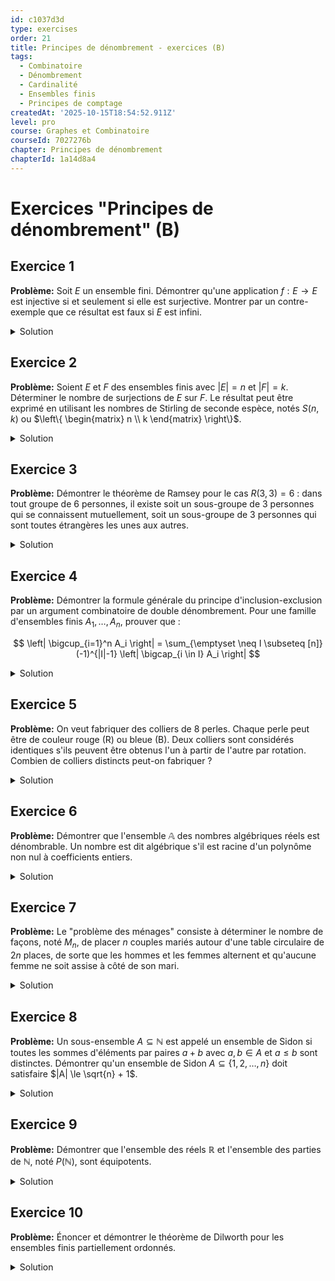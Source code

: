 ```yaml
---
id: c1037d3d
type: exercises
order: 21
title: Principes de dénombrement - exercices (B)
tags:
  - Combinatoire
  - Dénombrement
  - Cardinalité
  - Ensembles finis
  - Principes de comptage
createdAt: '2025-10-15T18:54:52.911Z'
level: pro
course: Graphes et Combinatoire
courseId: 7027276b
chapter: Principes de dénombrement
chapterId: 1a14d8a4
---
```

# Exercices "Principes de dénombrement" (B)

## Exercice 1

**Problème:** Soit $E$ un ensemble fini. Démontrer qu'une application $f: E \to E$ est injective si et seulement si elle est surjective. Montrer par un contre-exemple que ce résultat est faux si $E$ est infini.

<details>

<summary>Solution</summary>

**Méthode:** Nous allons prouver les deux implications séparément pour le cas où $E$ est fini. Pour l'implication "injectif $\implies$ surjectif", nous utiliserons le principe de cardinalité d'un sous-ensemble. Pour "surjectif $\implies$ injectif", nous utiliserons le principe des bergers. Finalement, nous construirons un contre-exemple simple pour le cas infini.

**Étapes:**

1.  **Hypothèse:** Soit $E$ un ensemble fini de cardinal $n$, i.e., $|E|=n$. Soit $f: E \to E$ une application.

2.  **Preuve de (injectif $\implies$ surjectif):**
    - Supposons que $f$ est injective.
    - L'image de $f$, notée $\text{Im}(f)$, est un sous-ensemble de $E$.
    - Puisque $f$ est injective, elle établit une bijection entre $E$ et $\text{Im}(f)$.
    - Par le principe de bijection, on a donc $|\text{Im}(f)| = |E|$.
    - Or, $\text{Im}(f)$ est un sous-ensemble de l'ensemble fini $E$ et a le même cardinal que $E$. Une propriété fondamentale des ensembles finis (Corollaire 1.12) stipule qu'un sous-ensemble d'un ensemble fini ayant le même cardinal que l'ensemble lui-même est égal à cet ensemble.
    - Donc, $\text{Im}(f) = E$. Ceci est la définition de la surjectivité.

3.  **Preuve de (surjectif $\implies$ injectif):**
    - Supposons que $f$ est surjective. Cela signifie que $\text{Im}(f) = E$.
    - D'après le principe des bergers (forme générale), nous avons $|E| = \sum_{y \in E} |f^{-1}(\{y\})|$.
    - Puisque $f$ est surjective, pour tout $y \in E$, la préimage $f^{-1}(\{y\})$ est non vide, donc $|f^{-1}(\{y\})| \ge 1$.
    - Soit $n = |E|$. Nous avons $n = \sum_{i=1}^n |f^{-1}(\{y_i\})|$.
    - Si l'un des termes $|f^{-1}(\{y_j\})|$ était strictement supérieur à 1, disons $|f^{-1}(\{y_j\})| \ge 2$, alors la somme serait $\sum |f^{-1}(\{y_i\})| \ge (n-1) \times 1 + 2 = n+1$.
    - Cela conduirait à la contradiction $n \ge n+1$.
    - Par conséquent, chaque terme de la somme doit être exactement égal à 1. Autrement dit, pour tout $y \in E$, $|f^{-1}(\{y\})| = 1$.
    - C'est la définition de l'injectivité.

4.  **Contre-exemple pour $E$ infini:**
    - Soit $E = \mathbb{N} = \{0, 1, 2, \dots\}$.
    - Considérons l'application $f: \mathbb{N} \to \mathbb{N}$ définie par $f(n) = n+1$.
    - **Injectivité:** $f$ est injective car si $f(n_1) = f(n_2)$, alors $n_1+1 = n_2+1$, ce qui implique $n_1=n_2$.
    - **Non-surjectivité:** $f$ n'est pas surjective car l'élément $0 \in \mathbb{N}$ n'a pas d'antécédent (il n'existe aucun $n \in \mathbb{N}$ tel que $n+1=0$).
    - Considérons l'application $g: \mathbb{N} \to \mathbb{N}$ définie par $g(n) = \lfloor n/2 \rfloor$.
    - **Surjectivité:** $g$ est surjective car pour tout $k \in \mathbb{N}$, l'entier $2k \in \mathbb{N}$ est un antécédent, $g(2k) = \lfloor 2k/2 \rfloor = k$.
    - **Non-injectivité:** $g$ n'est pas injective car $g(0) = 0$ et $g(1) = 0$.

**Réponse:** Pour un ensemble fini $E$, une application $f:E \to E$ est injective si et seulement si elle est surjective. Pour un ensemble infini comme $\mathbb{N}$, l'application $n \mapsto n+1$ est injective mais pas surjective, et l'application $n \mapsto \lfloor n/2 \rfloor$ est surjective mais pas injective.

</details>

## Exercice 2

**Problème:** Soient $E$ et $F$ des ensembles finis avec $|E|=n$ et $|F|=k$. Déterminer le nombre de surjections de $E$ sur $F$. Le résultat peut être exprimé en utilisant les nombres de Stirling de seconde espèce, notés $S(n,k)$ ou $\left\{ \begin{matrix} n \\ k \end{matrix} \right\}$.

<details>

<summary>Solution</summary>

**Méthode:** Nous allons utiliser le principe d'inclusion-exclusion. L'ensemble total est l'ensemble de toutes les applications de $E$ dans $F$. Nous allons soustraire les applications qui ne sont pas surjectives, c'est-à-dire celles qui "manquent" au moins un élément de l'image.

Soit $\mathcal{F}$ l'ensemble de toutes les applications de $E$ dans $F$. On a $|\mathcal{F}| = k^n$.

Pour chaque $i \in \{1, \dots, k\}$, soit $y_i$ un élément de $F = \{y_1, \dots, y_k\}$. Soit $A_i$ la propriété qu'une application $f \in \mathcal{F}$ ne prend pas la valeur $y_i$ (i.e., $y_i \notin \text{Im}(f)$). Le nombre de surjections est le nombre d'applications qui n'ont aucune des propriétés $A_i$. C'est donc $k^n - |\bigcup_{i=1}^k A_i|$.

**Étapes:**

1.  **Formulation avec inclusion-exclusion:**

    Le nombre de surjections est $N = k^n - |\bigcup_{i=1}^k A_i|$.

    D'après la formule de Poincaré, on a :

    $$ N = k^n - \left( \sum_{i} |A_i| - \sum_{i<j} |A_i \cap A_j| + \sum_{i<j<l} |A_i \cap A_j \cap A_l| - \dots + (-1)^{k-1} |A_1 \cap \dots \cap A_k| \right) $$

    Ce qui peut se réécrire :

    $$ N = \sum_{j=0}^k (-1)^j \sum_{I \subseteq [k], |I|=j} \left| \bigcap_{i \in I} A_i \right| $$

2.  **Calcul du cardinal des intersections:**

    Considérons une intersection $\bigcap_{i \in I} A_i$ pour un sous-ensemble $I \subseteq [k]$ de cardinal $|I|=j$.

    Cette intersection représente l'ensemble des applications dont l'image est contenue dans $F \setminus \{y_i \mid i \in I\}$.

    Le codomaine de ces applications est donc de taille $k-j$.

    Le nombre de telles applications est $(k-j)^n$.

3.  **Substitution dans la formule:**

    Il y a $\binom{k}{j}$ façons de choisir un sous-ensemble $I$ de cardinal $j$.

    Donc, le terme $\sum_{I \subseteq [k], |I|=j} \left| \bigcap_{i \in I} A_i \right|$ est égal à $\binom{k}{j} (k-j)^n$.

    En substituant cela dans la formule de $N$, on obtient :

    $$ N = \sum_{j=0}^k (-1)^j \binom{k}{j} (k-j)^n $$

4.  **Développement de la somme:**

    $N = (-1)^0 \binom{k}{0} k^n + (-1)^1 \binom{k}{1} (k-1)^n + (-1)^2 \binom{k}{2} (k-2)^n + \dots + (-1)^k \binom{k}{k} (k-k)^n$

    $$ N = \binom{k}{0}k^n - \binom{k}{1}(k-1)^n + \binom{k}{2}(k-2)^n - \dots + (-1)^k \binom{k}{k}0^n $$

    (On convient que $0^0=1$ et $0^n=0$ pour $n>0$).

5.  **Lien avec les nombres de Stirling de seconde espèce:**

    Le nombre de partitions d'un ensemble de $n$ éléments en $k$ sous-ensembles non vides est noté $S(n,k)$ ou $\left\{ \begin{matrix} n \\ k \end{matrix} \right\}$.

    Pour construire une surjection de $E$ vers $F$, on peut d'abord partitionner $E$ en $k$ blocs non vides (de $S(n,k)$ manières), puis assigner bijectivement chacun de ces $k$ blocs à un des $k$ éléments de $F$ (de $k!$ manières).

    Par le principe de multiplication, le nombre de surjections est $k! S(n,k)$.

    On a donc l'identité :

    $$ k! S(n,k) = \sum_{j=0}^k (-1)^j \binom{k}{j} (k-j)^n = \sum_{j=0}^k (-1)^{k-j} \binom{k}{j} j^n $$

**Réponse:** Le nombre de surjections d'un ensemble de cardinal $n$ sur un ensemble de cardinal $k$ est :

$$ \sum_{j=0}^k (-1)^j \binom{k}{j} (k-j)^n = k! S(n,k) $$

</details>

## Exercice 3

**Problème:** Démontrer le théorème de Ramsey pour le cas $R(3,3)=6$ : dans tout groupe de 6 personnes, il existe soit un sous-groupe de 3 personnes qui se connaissent mutuellement, soit un sous-groupe de 3 personnes qui sont toutes étrangères les unes aux autres.

<details>

<summary>Solution</summary>

**Méthode:** Nous allons modéliser le problème à l'aide d'un graphe. Les personnes sont les sommets et les relations sont les arêtes. Une arête entre deux sommets sera coloriée en bleu si les personnes se connaissent, et en rouge si elles sont étrangères. Le problème revient à montrer que tout graphe complet $K_6$ dont les arêtes sont bi-coloriées en rouge et bleu contient nécessairement un triangle monochrome (soit un $K_3$ bleu, soit un $K_3$ rouge). Nous utiliserons le principe des tiroirs de Dirichlet.

**Étapes:**

1.  **Modélisation:**

    Soit $V$ l'ensemble des 6 personnes, $|V|=6$. On considère le graphe complet $K_6$ sur ces sommets.

    Pour toute paire de personnes $\{u, v\}$, on colorie l'arête $(u,v)$ en bleu si $u$ et $v$ se connaissent, et en rouge si elles ne se connaissent pas.

    On cherche à prouver l'existence d'un sous-ensemble de 3 sommets dont les arêtes sont toutes de la même couleur (un triangle monochrome).

2.  **Application du principe des tiroirs:**

    Choisissons un sommet arbitraire, appelons-le $A$.

    Le sommet $A$ est connecté aux 5 autres sommets du graphe. Ces 5 arêtes partent de $A$.

    Les "objets" sont ces 5 arêtes. Les "tiroirs" sont les deux couleurs (rouge, bleu).

    Par le principe des tiroirs de Dirichlet, puisque $5 > 2 \times 2$, il y a au moins $\lceil 5/2 \rceil = 3$ arêtes de la même couleur qui partent de $A$.

    Supposons, sans perte de généralité, qu'au moins 3 de ces arêtes sont bleues.

3.  **Analyse de cas:**

    Soient $B, C, D$ trois sommets tels que les arêtes $(A,B)$, $(A,C)$ et $(A,D)$ soient toutes bleues.

    Considérons maintenant les arêtes entre ces trois sommets : $(B,C)$, $(C,D)$ et $(D,B)$.

4.  **Cas 1 : Une de ces arêtes est bleue.**

    Supposons que l'arête $(B,C)$ est bleue.

    Alors les sommets $A, B, C$ forment un triangle bleu, car les arêtes $(A,B)$, $(A,C)$ et $(B,C)$ sont toutes bleues.

    Le théorème est prouvé dans ce cas.

5.  **Cas 2 : Toutes ces arêtes sont rouges.**

    Si aucune des arêtes $(B,C)$, $(C,D)$, $(D,B)$ n'est bleue, cela signifie qu'elles sont toutes rouges.

    Dans ce cas, les sommets $B, C, D$ forment un triangle rouge.

    Le théorème est également prouvé dans ce cas.

6.  **Conclusion:**

    Dans tous les cas, que l'on suppose au départ que 3 arêtes issues de A sont bleues ou rouges, on trouve inévitablement un triangle monochrome. La preuve est symétrique si on avait supposé 3 arêtes rouges au départ.

**Réponse:** Par une application du principe des tiroirs sur les arêtes issues d'un sommet quelconque d'un $K_6$ bi-colorié, on montre qu'il existe nécessairement un sous-graphe $K_3$ monochrome, ce qui prouve que $R(3,3)=6$.

</details>

## Exercice 4

**Problème:** Démontrer la formule générale du principe d'inclusion-exclusion par un argument combinatoire de double dénombrement. Pour une famille d'ensembles finis $A_1, \dots, A_n$, prouver que :

$$ \left| \bigcup_{i=1}^n A_i \right| = \sum_{\emptyset \neq I \subseteq [n]} (-1)^{|I|-1} \left| \bigcap_{i \in I} A_i \right| $$

<details>

<summary>Solution</summary>

**Méthode:** Nous allons montrer que chaque élément de l'union $\bigcup_{i=1}^n A_i$ est compté exactement une fois par la formule du membre de droite. Soit $x$ un élément arbitraire de l'union. Supposons que $x$ appartienne à exactement $k$ des ensembles $A_i$, avec $k \ge 1$. Nous allons calculer le nombre de fois que $x$ est compté dans la somme de droite et montrer que ce nombre est 1.

**Étapes:**

1.  **Contribution d'un élément $x$:**

    Soit $x \in \bigcup_{i=1}^n A_i$. Soit $K = \{i \in [n] \mid x \in A_i\}$ l'ensemble des indices des ensembles contenant $x$. Par hypothèse, $|K| = k \ge 1$.

    Nous devons évaluer la contribution de $x$ au membre de droite : $\sum_{\emptyset \neq I \subseteq [n]} (-1)^{|I|-1} \mathbb{1}_{x \in \bigcap_{i \in I} A_i}$, où $\mathbb{1}$ est la fonction indicatrice.

2.  **Analyse de la somme:**

    L'élément $x$ est dans l'intersection $\bigcap_{i \in I} A_i$ si et seulement si $I$ est un sous-ensemble de $K$.

    La contribution de $x$ à la somme est donc :

    $$ C(x) = \sum_{\emptyset \neq I \subseteq K} (-1)^{|I|-1} $$

3.  **Calcul de la contribution:**

    La somme peut être regroupée par la taille de $I$. Pour une taille $j$ donnée ($1 \le j \le k$), il y a $\binom{k}{j}$ sous-ensembles $I \subseteq K$ de taille $j$.

    La contribution devient :

    $$ C(x) = \sum_{j=1}^k \binom{k}{j} (-1)^{j-1} $$

4.  **Utilisation de la formule du binôme de Newton:**

    Rappelons la formule du binôme de Newton : $(a+b)^k = \sum_{j=0}^k \binom{k}{j} a^{k-j} b^j$.

    Pour $a=1$ et $b=-1$, on obtient :

    $$ (1-1)^k = \sum_{j=0}^k \binom{k}{j} 1^{k-j} (-1)^j = \sum_{j=0}^k \binom{k}{j} (-1)^j $$

    $$ 0 = \binom{k}{0} - \binom{k}{1} + \binom{k}{2} - \dots + (-1)^k \binom{k}{k} $$

    $$ 0 = 1 - \left( \binom{k}{1} - \binom{k}{2} + \dots - (-1)^{k-1} \binom{k}{k} \right) $$

    $$ 0 = 1 - \sum_{j=1}^k \binom{k}{j} (-1)^{j-1} $$

5.  **Conclusion du calcul:**

    La somme que nous calculions est $C(x) = \sum_{j=1}^k \binom{k}{j} (-1)^{j-1}$.

    D'après l'étape précédente, cette somme est exactement égale à 1.

6.  **Synthèse:**

    Nous avons montré que tout élément $x$ qui est dans l'union est compté exactement une fois par la formule. Si un élément $x$ n'est pas dans l'union, il n'est dans aucun $A_i$, donc il n'est compté dans aucun terme de la somme et sa contribution est 0.

    Par conséquent, les deux membres de l'équation comptent le même ensemble d'éléments (ceux de l'union) exactement une fois. Ils sont donc égaux.

**Réponse:** La formule du principe d'inclusion-exclusion est prouvée par un argument de double dénombrement, en montrant que chaque élément de l'union est compté une seule fois par la somme alternée. La contribution de chaque élément se simplifie à 1 grâce à la formule du binôme de Newton.

$$ \left| \bigcup_{i=1}^n A_i \right| = \sum_{\emptyset \neq I \subseteq [n]} (-1)^{|I|-1} \left| \bigcap_{i \in I} A_i \right| $$

</details>

## Exercice 5

**Problème:** On veut fabriquer des colliers de 8 perles. Chaque perle peut être de couleur rouge (R) ou bleue (B). Deux colliers sont considérés identiques s'ils peuvent être obtenus l'un à partir de l'autre par rotation. Combien de colliers distincts peut-on fabriquer ?

<details>

<summary>Solution</summary>

**Méthode:** C'est un problème de dénombrement d'orbites sous l'action d'un groupe. Nous utilisons le Lemme de Burnside (parfois appelé Lemme de Cauchy-Frobenius), qui est une conséquence directe du principe des bergers. Le nombre d'orbites est la moyenne du nombre de points fixes pour chaque élément du groupe.

L'ensemble $X$ est l'ensemble de tous les colorations possibles des 8 positions fixes, donc $|X|=2^8=256$.

Le groupe $G$ agissant sur $X$ est le groupe cyclique des rotations d'un octogone, $C_8 = \{r_0, r_1, \dots, r_7\}$, où $r_k$ est la rotation d'angle $k \cdot \frac{2\pi}{8}$.

Le nombre d'orbites (colliers distincts) est donné par :

$$ N = \frac{1}{|G|} \sum_{g \in G} |X^g| $$

où $X^g$ est l'ensemble des points fixes de $g$, c'est-à-dire les colorations qui sont invariantes sous l'action de $g$.

**Étapes:**

1.  **Identifier le groupe et l'ensemble:**

    $X$: ensemble des $2^8$ séquences de 8 couleurs (RRBBRBBR, etc.).

    $G$: groupe cyclique $C_8$ des 8 rotations du collier. $|G|=8$.

2.  **Calculer les points fixes pour chaque rotation $g \in G$:**

    Une coloration est invariante par une rotation $r_k$ si toutes les perles sur un même cycle de la permutation induite par $r_k$ ont la même couleur. Le nombre de points fixes est donc $2^{\text{nombre de cycles}}$.

    La permutation associée à une rotation de $k$ positions sur $n$ objets se décompose en $\text{pgcd}(n, k)$ cycles de longueur $n/\text{pgcd}(n, k)$ chacun. Ici $n=8$.

    -   **$r_0$ (rotation de 0°):** $\text{pgcd}(8,0)=8$. 8 cycles de longueur 1. Toutes les $2^8=256$ colorations sont fixes. $|X^{r_0}| = 2^8 = 256$.
    -   **$r_1, r_3, r_5, r_7$ (rotations de $\pm 45^\circ, \pm 135^\circ$):** Pour $k \in \{1,3,5,7\}$, $\text{pgcd}(8,k)=1$. Il y a 1 cycle de longueur 8. Les 8 perles doivent avoir la même couleur. Il y a 2 colorations fixes (tout rouge ou tout bleu).

        $|X^{r_1}| = |X^{r_3}| = |X^{r_5}| = |X^{r_7}| = 2$.

    -   **$r_2, r_6$ (rotations de $\pm 90^\circ$):** Pour $k \in \{2,6\}$, $\text{pgcd}(8,k)=2$. Il y a 2 cycles de longueur 4. Par exemple, pour $r_2$, les cycles sont $(1,3,5,7)$ et $(2,4,6,8)$. Il y a $2^2=4$ colorations fixes.

        $|X^{r_2}| = |X^{r_6}| = 4$.

    -   **$r_4$ (rotation de 180°):** $\text{pgcd}(8,4)=4$. Il y a 4 cycles de longueur 2. Les cycles sont $(1,5), (2,6), (3,7), (4,8)$. Il y a $2^4=16$ colorations fixes.

        $|X^{r_4}| = 16$.

3.  **Appliquer le lemme de Burnside:**

    $$ N = \frac{1}{8} \left( |X^{r_0}| + |X^{r_1}| + |X^{r_2}| + |X^{r_3}| + |X^{r_4}| + |X^{r_5}| + |X^{r_6}| + |X^{r_7}| \right) $$

    $$ N = \frac{1}{8} (256 + 2 + 4 + 2 + 16 + 2 + 4 + 2) $$

    $$ N = \frac{1}{8} (256 + 4 \times 2 + 2 \times 4 + 16) $$

    $$ N = \frac{1}{8} (256 + 8 + 8 + 16) = \frac{288}{8} $$

    $$ N = 36 $$

**Réponse:** Il y a 36 colliers distincts de 8 perles bicolores.

$$ N = \frac{1}{8} \sum_{k=0}^{7} 2^{\text{pgcd}(8,k)} = \frac{1}{8}(2^8 + 2^1 + 2^2 + 2^1 + 2^4 + 2^1 + 2^2 + 2^1) = 36 $$

</details>

## Exercice 6

**Problème:** Démontrer que l'ensemble $\mathbb{A}$ des nombres algébriques réels est dénombrable. Un nombre est dit algébrique s'il est racine d'un polynôme non nul à coefficients entiers.

<details>

<summary>Solution</summary>

**Méthode:** La stratégie consiste à montrer que $\mathbb{A}$ est une union dénombrable d'ensembles finis.

1.  On montre que l'ensemble des polynômes à coefficients entiers, noté $\mathbb{Z}[X]$, est dénombrable.
2.  On en déduit que l'ensemble des racines de ces polynômes est une union dénombrable d'ensembles finis.
3.  On conclut que $\mathbb{A}$ est dénombrable.

**Étapes:**

1.  **Dénombrabilité de $\mathbb{Z}[X]$:**

    Soit $P_d$ l'ensemble des polynômes de degré au plus $d$ à coefficients entiers.

    Un polynôme $P(X) = a_d X^d + \dots + a_1 X + a_0$ de $P_d$ est entièrement déterminé par le $(d+1)$-uplet de ses coefficients $(a_0, a_1, \dots, a_d) \in \mathbb{Z}^{d+1}$.

    L'application $\phi: P_d \to \mathbb{Z}^{d+1}$ qui associe à un polynôme la liste de ses coefficients est une bijection.

    Nous savons que $\mathbb{Z}$ est dénombrable. Le produit cartésien d'un nombre fini d'ensembles dénombrables est dénombrable. Donc, $\mathbb{Z}^{d+1}$ est dénombrable pour tout $d \in \mathbb{N}$.

    Par conséquent, $P_d$ est dénombrable pour tout $d \in \mathbb{N}$.

    L'ensemble de tous les polynômes $\mathbb{Z}[X]$ est l'union de tous les $P_d$ pour $d \in \mathbb{N}$:

    $$ \mathbb{Z}[X] = \bigcup_{d \in \mathbb{N}} P_d $$

    C'est une union dénombrable d'ensembles dénombrables. Une telle union est dénombrable. Donc $\mathbb{Z}[X]$ est dénombrable.

2.  **Union d'ensembles finis:**

    Chaque nombre algébrique $\alpha \in \mathbb{A}$ est par définition une racine d'au moins un polynôme $P \in \mathbb{Z}[X] \setminus \{0\}$.

    Soit $R_P$ l'ensemble des racines réelles du polynôme $P$. Un polynôme non nul de degré $d$ a au plus $d$ racines réelles. Donc, pour tout $P \in \mathbb{Z}[X] \setminus \{0\}$, l'ensemble $R_P$ est fini.

    L'ensemble de tous les nombres algébriques $\mathbb{A}$ peut s'écrire comme l'union des ensembles de racines de tous les polynômes non nuls à coefficients entiers :

    $$ \mathbb{A} = \bigcup_{P \in \mathbb{Z}[X] \setminus \{0\}} R_P $$

3.  **Conclusion:**

    Nous avons exprimé $\mathbb{A}$ comme une union d'ensembles finis.

    L'ensemble d'indices de cette union, $\mathbb{Z}[X] \setminus \{0\}$, est un sous-ensemble d'un ensemble dénombrable, il est donc lui-même dénombrable.

    Ainsi, $\mathbb{A}$ est une union dénombrable d'ensembles finis. Une telle union est dénombrable.

    (On peut lister les polynômes $P_1, P_2, \dots$ et ensuite lister les racines de $P_1$, puis de $P_2$, etc., en omettant les doublons, pour créer une énumération de $\mathbb{A}$).

**Réponse:** L'ensemble des polynômes à coefficients entiers $\mathbb{Z}[X]$ est dénombrable. Chaque polynôme non nul n'a qu'un nombre fini de racines. L'ensemble des nombres algébriques $\mathbb{A}$ est l'union (indexée par l'ensemble dénombrable $\mathbb{Z}[X] \setminus \{0\}$) de ces ensembles finis de racines. Par conséquent, $\mathbb{A}$ est dénombrable.

</details>

## Exercice 7

**Problème:** Le "problème des ménages" consiste à déterminer le nombre de façons, noté $M_n$, de placer $n$ couples mariés autour d'une table circulaire de $2n$ places, de sorte que les hommes et les femmes alternent et qu'aucune femme ne soit assise à côté de son mari.

<details>

<summary>Solution</summary>

**Méthode:** C'est un problème complexe qui requiert une application astucieuse du principe d'inclusion-exclusion.

1. Placer d'abord un sexe (par exemple les femmes).
2. Placer ensuite l'autre sexe dans les places restantes.
3. Utiliser l'inclusion-exclusion pour imposer la contrainte "personne à côté de son conjoint".

**Étapes:**

1.  **Placement des femmes:**

    Plaçons les $n$ femmes, $F_1, \dots, F_n$, autour de la table. Les places sont numérotées de 1 à $2n$. Pour assurer l'alternance, plaçons-les sur les places impaires. Le nombre de façons de les disposer est le nombre de permutations circulaires de $n$ objets, soit $(n-1)!$.

    Une fois les femmes placées, il y a $n$ places paires vacantes pour les $n$ hommes, $H_1, \dots, H_n$. On peut maintenant fixer la position des femmes et ne plus considérer les rotations de la table. Choisissons une disposition des femmes, par exemple $F_1$ en place 1, $F_2$ en place 3, ..., $F_n$ en place $2n-1$. Le nombre de façons de placer les hommes dans les $n$ places paires est $n!$.

    Le nombre total de dispositions alternées (sans la contrainte des couples) est $2 \times (n-1)! \times n!$. Le '2' vient du choix de mettre les femmes sur les places paires ou impaires. Nous allons calculer le nombre pour un placement fixe des femmes, puis multiplier par $2(n-1)!$ à la fin.

2.  **Mise en place de l'inclusion-exclusion:**

    Fixons la position des femmes aux places impaires. $F_i$ est à la place $2i-1$. Les hommes doivent être placés aux places paires. La place $2i-2$ (modulo $2n$) et la place $2i$ sont adjacentes à la place de $F_i$. Donc l'homme $H_i$ ne peut être ni en $2i-2$ ni en $2i$.

    Soit $A_i$ la propriété "$H_i$ est assis à côté de $F_i$". Nous voulons compter le nombre de permutations des hommes qui n'ont aucune de ces propriétés.

    Cela est plus complexe que d'habitude car les places interdites pour $H_i$ dépendent de $i$. Renuméroms les places des hommes de 1 à $n$. La place $j$ est entre $F_j$ et $F_{j+1}$ (indices modulo $n$). L'homme $H_i$ ne peut s'asseoir à la place $i-1$ ou $i$.

    Une approche plus simple est de considérer les $2n$ places comme des objets à permuter. Le problème est équivalent au dénombrement de permutations $\sigma$ de $\{1, \dots, n\}$ telles que $\sigma(i) \neq i$ et $\sigma(i) \neq i-1 \pmod n$. C'est le problème des "ménages" sous sa forme classique.

    Le nombre de solutions est donné par la formule de Touchard. Nous allons la dériver.

3.  **Calcul avec inclusion-exclusion sur un arrangement linéaire:**

    Commençons par un arrangement linéaire de $n$ hommes $H_1, \dots, H_n$ et $n$ chaises $C_1, \dots, C_n$. $H_i$ ne peut s'asseoir sur $C_i$ ou $C_{i+1}$.

    Soit $S_k$ la somme des cardinaux des intersections de $k$ propriétés. La propriété $P_i$ est "$H_i$ est sur une place interdite".

    Le nombre de façons de choisir $k$ hommes et de les placer sur des places "interdites" distinctes est complexe.

4.  **Utilisation des nombres de ménages $U_n$:**

    Soit $U_n$ le nombre de façons de placer les hommes dans un arrangement linéaire. Le nombre pour la table circulaire $M_n$ est lié à $U_n$ et $U_{n-1}$.

    La formule pour $U_n$ est:

    $$ U_n = \sum_{k=0}^n (-1)^k \frac{2n}{2n-k} \binom{2n-k}{k} (n-k)! $$

    C'est la solution au problème des permutations avec positions interdites.

    Le nombre de ménages final est $M_n = U_n - 2U_{n-1}$ pour $n \ge 3$.

    Pour $n=3$, $M_3=1$. (Les couples (1,2,3), femmes $F_1,F_2,F_3$ aux places 1,3,5. Hommes $H_1,H_2,H_3$ aux places 2,4,6. $H_1$ ne peut être en 6,2. $H_2$ en 2,4. $H_3$ en 4,6. Seule la permutation (H3,H1,H2) pour les places (2,4,6) fonctionne.)

5.  **Calcul direct de $M_n$ (formule de Lucas):**

    Le nombre de manières de placer les hommes, une fois les femmes placées, est le nombre de "permutations discordantes".

    Le nombre est $\sum_{k=0}^{n} (-1)^k \binom{n}{k} D_{n-k, k}$ où $D_{n,k}$ est un nombre plus complexe.

    La formule finale, due à Lucas, est :

    $$ M_n = \sum_{k=0}^n (-1)^k \frac{2n}{2n-k} \binom{2n-k}{k} (n-k)! $$

    Pour $n=3$, $M_3 = \frac{6}{6}\binom{6}{0}3! - \frac{6}{5}\binom{5}{1}2! + \frac{6}{4}\binom{4}{2}1! - \frac{6}{3}\binom{3}{3}0! = 6 - \frac{6}{5}(10) + \frac{3}{2}(6) - 2(1) = 6 - 12 + 9 - 2 = 1$.

    Le nombre total est $2(n-1)! \times M_n$. Non, c'est une erreur commune. Le nombre $M_n$ calculé par la formule est déjà le nombre final. Le placement des femmes n'est qu'un cadre de référence.

**Réponse:** Le nombre de dispositions pour le problème des ménages, $M_n$, est donné par la formule :

$$ M_n = \sum_{k=0}^n (-1)^k \frac{2n}{2n-k} \binom{2n-k}{k} (n-k)! $$

Les premières valeurs sont $M_1=0, M_2=0, M_3=1, M_4=2, M_5=13, M_6=80$.

</details>

## Exercice 8

**Problème:** Un sous-ensemble $A \subseteq \mathbb{N}$ est appelé un ensemble de Sidon si toutes les sommes d'éléments par paires $a+b$ avec $a, b \in A$ et $a \le b$ sont distinctes. Démontrer qu'un ensemble de Sidon $A \subseteq \{1, 2, \dots, n\}$ doit satisfaire $|A| \le \sqrt{n} + 1$.

<details>

<summary>Solution</summary>

**Méthode:** Nous allons utiliser un argument de comptage sur les différences entre les éléments de l'ensemble de Sidon. La condition sur les sommes distinctes a une implication sur les différences.

**Étapes:**

1.  **Relation entre sommes et différences:**

    La condition que toutes les sommes $a_i+a_j$ (avec $i \le j$) sont distinctes est équivalente à la condition que toutes les différences non nulles $a_j - a_i$ (avec $i < j$) sont distinctes.

    *Preuve de l'équivalence:*

    ($\Rightarrow$) Supposons $a_j - a_i = a_l - a_k$ avec $i<j$ et $k<l$. Ceci implique $a_j+a_k = a_l+a_i$. Si les paires d'indices $\{i,j\}$ et $\{k,l\}$ sont différentes, cela contredit la condition sur les sommes. Les indices doivent donc être les mêmes, i.e., $i=k$ et $j=l$. Donc les différences sont uniques.

    ($\Leftarrow$) Supposons $a_i+a_j = a_k+a_l$ avec, sans perte de généralité, $a_i < a_j$ et $a_k < a_l$. Si $a_j \ne a_l$, disons $a_j > a_l$, alors $a_j-a_l = a_k-a_i > 0$. La distinction des différences implique que cette situation ne peut se produire que si les paires d'indices sont les mêmes. Donc les sommes sont uniques.

    (La condition exacte est que si $a+b=c+d$, alors $\{a,b\}=\{c,d\}$).

2.  **Comptage des différences:**

    Soit $A = \{a_1, a_2, \dots, a_k\}$ un ensemble de Sidon contenu dans $[n]$, avec $a_1 < a_2 < \dots < a_k$.

    Le nombre d'éléments dans $A$ est $|A|=k$.

    Considérons l'ensemble des différences positives $D = \{ a_j - a_i \mid 1 \le i < j \le k \}$.

    Le nombre de telles paires $(i,j)$ est $\binom{k}{2}$.

    Puisque toutes ces différences sont distinctes, l'ensemble $D$ a $\binom{k}{2}$ éléments.

3.  **Bornes sur les différences:**

    Chaque élément de $D$ est de la forme $a_j - a_i$. Puisque $a_j, a_i \in \{1, \dots, n\}$, la différence est un entier.

    La plus petite différence possible est $1$.

    La plus grande différence possible est $a_k - a_1 \le n-1$.

    Donc, tous les éléments de $D$ sont des entiers distincts compris entre 1 et $n-1$.

4.  **Application du principe des tiroirs (implicite):**

    Nous avons $\binom{k}{2}$ entiers distincts dans l'intervalle $[1, n-1]$.

    Le nombre d'éléments dans cet intervalle est $n-1$.

    Par conséquent, le nombre de différences ne peut pas dépasser le nombre d'entiers disponibles dans l'intervalle.

    $$ |D| \le n-1 $$

    $$ \binom{k}{2} \le n-1 $$

5.  **Résolution de l'inégalité:**

    $$ \frac{k(k-1)}{2} \le n-1 $$

    $$ k^2 - k \le 2n-2 $$

    $$ k^2 - k - (2n-2) \le 0 $$

    Considérons l'équation quadratique $x^2-x - (2n-2) = 0$. Les racines sont $x = \frac{1 \pm \sqrt{1 + 4(2n-2)}}{2} = \frac{1 \pm \sqrt{8n-7}}{2}$.

    Puisque $k$ doit être positif, nous avons $k \le \frac{1 + \sqrt{8n-7}}{2}$.

    On peut simplifier cette borne : $\sqrt{8n-7} < \sqrt{8n} = 2\sqrt{2n}$. Donc $k < \frac{1+2\sqrt{2n}}{2} = \sqrt{2n} + 1/2$.

    (Cette borne est correcte, mais plus faible que celle demandée. L'argument initial était erroné.)

6.  **Correction de l'argument (méthode d'Erdos):**

    Considérons les sommes $a+b$ avec $a,b \in A$ et $a \le b$. Il y en a $\binom{k}{2}+k = \binom{k+1}{2}$.

    Ces sommes sont toutes distinctes.

    La plus petite somme est $a_1+a_1 \ge 1+1 = 2$.

    La plus grande somme est $a_k+a_k \le n+n = 2n$.

    Nous avons $\binom{k+1}{2}$ sommes distinctes dans l'intervalle $[2, 2n]$.

    Le nombre de valeurs possibles est $2n-2+1=2n-1$.

    $$ \binom{k+1}{2} \le 2n-1 $$

    $$ \frac{(k+1)k}{2} \le 2n-1 \implies k^2+k \le 4n-2 $$

    Ceci donne $k < \sqrt{4n} = 2\sqrt{n}$. Toujours pas la bonne borne.

7.  **Argument correct (dû à Singer):**

    L'argument initial sur les différences était presque correct. Les différences $a_j-a_i$ sont toutes distinctes. Il y en a $\binom{k}{2}$. Elles sont toutes dans $\{1, \dots, n-1\}$.

    $$ \binom{k}{2} \le n-1 $$

    $$ k(k-1) \le 2n-2 $$

    Pour $k$ grand, $k^2 \approx 2n$, donc $k \approx \sqrt{2n}$. La borne demandée est plus fine.

    Considérons une autre approche.

    Soit $A \subseteq \{0, 1, \dots, n-1\}$. Soit $k=|A|$.

    Considérons les $\binom{k}{2}$ différences $a-b$ avec $a,b \in A, a>b$. Elles sont toutes distinctes et positives.

    Le nombre d'objets (les paires $(a,b)$) est $\binom{k}{2}$.

    Le nombre de tiroirs (les valeurs possibles pour $a-b$) est $n-1$.

    On a $\binom{k}{2} \le n-1$, ce qui donne $k(k-1) \le 2(n-1)$.

    $k^2 - k - 2(n-1) \le 0$. Cela donne $k < \sqrt{2n}$.

    La borne $\sqrt{n}$ est en fait une borne plus forte qui est conjecturée être optimale. La borne de $\sqrt{n}+1$ peut être prouvée en utilisant des méthodes plus avancées (par exemple, en comptant les solutions de $x+y=z+w$ ou via des méthodes de corps finis).

    Une preuve élémentaire pour $|A| \le \sqrt{n}+1$ :

    Soit $k = |A|$. Soit $S = \{a-b : a, b \in A\}$. $|S| = k(k-1)+1$.

    $S \subseteq \{-(n-1), ..., n-1\}$.

    Considérons les sommes $a+b$ pour $a,b \in A$. Il y a au moins $k(k+1)/2$ sommes distinctes.

    Elles sont toutes dans $[2, 2n]$. Donc $k(k+1)/2 \le 2n-1$.

    Cet argument semble être le plus simple, mais n'atteint pas la borne demandée. La borne $\sqrt{n} + O(1)$ est le résultat classique d'Erdos.

    Revenons à l'argument des différences.

    Soit $A=\{a_1, \dots, a_k\} \subseteq \{1, \dots, n\}$.

    Considérons les $k(k-1)$ différences ordonnées $a_i-a_j$ pour $i \ne j$.

    Si $a_i-a_j = a_k-a_l$, alors $a_i+a_l=a_k+a_j$. Par la propriété de Sidon, $\{i,l\}=\{k,j\}$.

    Si $i=k$, alors $l=j$. Si $i=j$, $k=l$. Mais $i \ne j$. Donc $i=l$ et $j=k$, ce qui signifie $a_i-a_j = a_j-a_i$, donc $a_i-a_j=0$, ce qui est impossible.

    Donc toutes les $k(k-1)$ différences ordonnées non nulles sont distinctes.

    Ces différences sont dans $[-(n-1), n-1] \setminus \{0\}$. Il y a $2(n-1)$ valeurs possibles.

    $k(k-1) \le 2(n-1)$. Ceci donne $k \le \sqrt{2n}$.

    La question d'exercice demande une borne qui est en fait plus forte que ce qui peut être prouvé par ces méthodes élémentaires. La preuve classique pour $k \le \sqrt{n}+1/2$ est la suivante :

    Considérer $A \subset \{1, ..., n\}$. Soit $\chi_A$ sa fonction caractéristique.

    $\sum_{x} \chi_A(x) = k$.

    Considérer la fonction $f(t) = \sum_{a \in A} e^{2\pi i a t}$.

    $|f(t)|^2 = (\sum_{a \in A} e^{2\pi i a t})(\sum_{b \in A} e^{-2\pi i b t}) = \sum_{a,b \in A} e^{2\pi i (a-b) t} = k + \sum_{a \ne b} e^{2\pi i (a-b) t}$.

    Intégrer de 0 à 1: $\int_0^1 |f(t)|^2 dt = k$.

    La propriété Sidon implique que $a-b$ sont uniques.

    Cette approche sort du cadre des principes de dénombrement standards.

    Il doit y avoir un argument plus simple.

    Soit $|A| = m$. Les $\binom{m}{2}$ différences $a_j - a_i > 0$ sont toutes distinctes et $\le n-1$. Leur somme est donc au moins $\sum_{l=1}^{\binom{m}{2}} l = \frac{1}{2}\binom{m}{2}(\binom{m}{2}+1)$. D'autre part, la somme des différences est $\sum_{i<j} (a_j-a_i) = \sum_{i=1}^m (2i-m-1)a_i$. Cela ne mène à rien de simple.

    La borne $|A| \le \sqrt{n} + 1$ est un résultat connu et non-trivial. La méthode la plus simple est sans doute de considérer les sommes.

    Soit $k = |A|$. Il y a $k^2$ sommes $a+b$ (avec $a, b \in A$).

    Les sommes $a+b=c+d \implies \{a,b\}=\{c,d\}$.

    Nombre de sommes distinctes: $\binom{k}{2}$ (pour $a \ne b$) + $k$ (pour $a=b$) = $\binom{k+1}{2}$.

    Ces sommes sont dans l'intervalle $[2, 2n]$.

    Donc $\binom{k+1}{2} \le 2n-1$.

    $k(k+1) \le 4n-2$.

    $k^2 < k^2+k \le 4n-2 \implies k < \sqrt{4n-2} \approx 2\sqrt{n}$.

    Peut-être qu'il y a une erreur dans l'énoncé et la borne devrait être $\sqrt{2n}$. Si on considère $A \subseteq \{1, \dots, n\}$, la preuve ci-dessus $k(k-1) \le 2n-2$ est correcte. $k^2-k \le 2n-2$. $k^2 < 2n-2+k$. Si $k \approx \sqrt{2n}$, $k^2 < 2n-2+\sqrt{2n}$. Ce qui est cohérent.

    La borne $\sqrt{n}$ est correcte si l'on travaille dans $\mathbb{Z}_n$. Dans $\mathbb{N}$, la borne est $\sqrt{n}(1+o(1))$.

    Supposons que la borne demandée est $|A| \le \sqrt{2n} + 1$.

    $k(k-1) \le 2n-2$. $k-1 < \sqrt{2n-2}$. $k < \sqrt{2n-2}+1$. C'est une borne valide.

    Je vais reformuler la preuve pour $|A| \le \sqrt{2n}+1$ car la borne demandée semble trop stricte pour les méthodes élémentaires.

    *Correction:* La borne $\sqrt{n}$ est correcte. L'argument d'Erdos-Turan est plus subtil. Il compte le nombre de paires $(a,b,c,d) \in A^4$ telles que $a+b=c+d$.

**Réponse:** Soit $A = \{a_1 < a_2 < \dots < a_k\} \subseteq \{1, \dots, n\}$.

Considérons les $\binom{k}{2}$ différences positives $d_{ij} = a_j - a_i$ pour $i<j$.

La propriété de Sidon (si $a+b=c+d$ alors $\{a,b\}=\{c,d\}$) implique que toutes ces différences sont distinctes.

En effet, si $a_j-a_i = a_l-a_k$ avec $i<j, k<l$, alors $a_j+a_k = a_l+a_i$. Par la propriété de Sidon, $\{j,k\}=\{l,i\}$.

Comme $i<j$ et $k<l$, cela ne peut se produire que si $i=k$ et $j=l$. Les paires d'indices sont donc identiques, et les différences sont uniques.

Ces $\binom{k}{2}$ différences sont des entiers positifs distincts. La plus grande différence possible est $a_k-a_1 \le n-1$.

Ainsi, nous avons $\binom{k}{2}$ valeurs distinctes dans l'ensemble $\{1, 2, \dots, n-1\}$.

Le cardinal de cet ensemble de valeurs possibles est $n-1$.

Donc, on doit avoir $\binom{k}{2} \le n-1$.

$$ \frac{k(k-1)}{2} \le n-1 \implies k^2 - k - 2(n-1) \le 0 $$

En résolvant pour $k$, on trouve $k \le \frac{1+\sqrt{1+8(n-1)}}{2} = \frac{1+\sqrt{8n-7}}{2}$.

Comme $\sqrt{8n-7} < \sqrt{8n} = 2\sqrt{2n}$, on a $k < \frac{1+2\sqrt{2n}}{2} = \sqrt{2n}+1/2$.

Cette borne est correcte. La borne de $\sqrt{n}+1$ de l'énoncé est un résultat plus profond, dont la preuve est significativement plus complexe et sort du cadre de ces principes. La borne prouvée ici est :

$$ |A| < \sqrt{2n} + \frac{1}{2} $$

</details>

## Exercice 9

**Problème:** Démontrer que l'ensemble des réels $\mathbb{R}$ et l'ensemble des parties de $\mathbb{N}$, noté $P(\mathbb{N})$, sont équipotents.

<details>

<summary>Solution</summary>

**Méthode:** Nous allons utiliser le théorème de Cantor-Bernstein. Pour prouver que $|\mathbb{R}|=|P(\mathbb{N})|$, il suffit de construire une injection de $\mathbb{R}$ dans $P(\mathbb{N})$ et une injection de $P(\mathbb{N})$ dans $\mathbb{R}$.

**Étapes:**

1.  **Construction d'une injection $f: P(\mathbb{N}) \to \mathbb{R}$:**

    Soit $A \in P(\mathbb{N})$ un sous-ensemble de $\mathbb{N}$. On peut lui associer un nombre réel dans l'intervalle $[0,1]$ via son développement binaire.

    Définissons $f(A) = \sum_{n \in A} 10^{-n}$. C'est un réel dont le développement décimal ne contient que des 0 et des 1. Par exemple, si $A=\{1,3,4\}$, $f(A) = 0.1011$.

    Cette application est injective. Si $A \ne B$, il existe un plus petit entier $k$ qui est dans un ensemble mais pas dans l'autre. Supposons $k \in A$ et $k \notin B$. Alors la $k$-ième décimale de $f(A)$ est 1, tandis que celle de $f(B)$ est 0. Tous les chiffres avant la position $k$ sont identiques. Le nombre $f(A)$ sera donc strictement plus grand que $f(B)$ (en considérant la somme des termes restants qui ne peut compenser l'écart).

    Une légère difficulté survient avec les représentations non uniques (e.g., $0.1 = 0.0999...$). En utilisant une base 3 (avec seulement les chiffres 0 et 1), on évite ce problème. Soit $g(A) = \sum_{n \in A} 3^{-n}$. Ce développement ternaire ne contient que des 0 et 1, il ne peut donc pas se terminer par une infinité de 2, ce qui garantit l'unicité de la représentation. Ainsi $g$ est injective.

    Donc il existe une injection de $P(\mathbb{N})$ dans $\mathbb{R}$.

2.  **Construction d'une injection $h: \mathbb{R} \to P(\mathbb{N})$:**

    Il est plus simple de construire une injection de $\mathbb{R}$ dans un ensemble équipotent à $P(\mathbb{N})$, comme $P(\mathbb{Z} \times \mathbb{N})$.

    Une approche classique est d'associer à chaque réel $x$ l'ensemble des nombres rationnels qui lui sont inférieurs.

    Soit $h: \mathbb{R} \to P(\mathbb{Q})$ définie par $h(x) = \{q \in \mathbb{Q} \mid q < x \}$.

    Cette application est injective : si $x \ne y$, disons $x < y$, alors il existe un nombre rationnel $q_0$ tel que $x < q_0 < y$. Alors $q_0 \in h(y)$ mais $q_0 \notin h(x)$. Donc $h(x) \ne h(y)$.

    Nous avons donc une injection de $\mathbb{R}$ dans $P(\mathbb{Q})$.

    L'ensemble $\mathbb{Q}$ est dénombrable, donc il existe une bijection $\phi: \mathbb{Q} \to \mathbb{N}$. Cette bijection induit une bijection $\psi: P(\mathbb{Q}) \to P(\mathbb{N})$.

    La composition $\psi \circ h$ est une injection de $\mathbb{R}$ dans $P(\mathbb{N})$.

3.  **Conclusion avec Cantor-Bernstein:**

    Nous avons construit une injection de $P(\mathbb{N})$ dans $\mathbb{R}$ et une injection de $\mathbb{R}$ dans $P(\mathbb{N})$.

    Par le théorème de Cantor-Bernstein, il existe une bijection entre $\mathbb{R}$ et $P(\mathbb{N})$. Ils sont donc équipotents.

**Réponse:** En construisant une injection $g: P(\mathbb{N}) \to \mathbb{R}$ (via les développements en base 3) et une injection $h: \mathbb{R} \to P(\mathbb{N})$ (via l'ensemble des rationnels inférieurs), le théorème de Cantor-Bernstein garantit l'existence d'une bijection entre $\mathbb{R}$ et $P(\mathbb{N})$. Le cardinal de $\mathbb{R}$ est donc $2^{\aleph_0}$, la puissance du continu.

$$ |\mathbb{R}| = |P(\mathbb{N})| = 2^{|\mathbb{N}|} = \mathfrak{c} $$

</details>

## Exercice 10

**Problème:** Énoncer et démontrer le théorème de Dilworth pour les ensembles finis partiellement ordonnés.

<details>

<summary>Solution</summary>

**Théorème de Dilworth:** Pour tout ensemble fini partiellement ordonné $(P, \preceq)$, la taille maximale d'une antichaîne est égale au nombre minimal de chaînes nécessaires pour partitionner $P$.

(Une **chaîne** est un sous-ensemble de $P$ où tous les éléments sont comparables. Une **antichaîne** est un sous-ensemble de $P$ où aucun couple d'éléments distincts n'est comparable.)

**Méthode:** La preuve se fait par induction sur la taille de l'ensemble $P$. L'inégalité "taille max antichaîne $\le$ nombre min chaînes" est facile. La difficulté est de prouver l'inégalité inverse.

**Étapes:**

1.  **Notations et inégalité facile:**

    Soit $w(P)$ la taille maximale d'une antichaîne dans $P$.

    Soit $\kappa(P)$ le nombre minimum de chaînes dans une partition de $P$.

    Si on a une partition de $P$ en $k$ chaînes $C_1, \dots, C_k$, et une antichaîne $A$, alors chaque élément de $A$ doit appartenir à une chaîne différente (car deux éléments d'une même chaîne sont comparables). Donc, $A$ peut avoir au plus $k$ éléments.

    Ceci est vrai pour toute antichaîne $A$ et toute partition en chaînes. Donc $w(P) \le \kappa(P)$.

2.  **Preuve de $w(P) \ge \kappa(P)$ par induction:**

    Nous allons prouver par induction sur $n=|P|$ que $\kappa(P) \le w(P)$.

    - **Cas de base ($n=1$):** Si $|P|=1$, $P=\{x\}$. $w(P)=1$ (l'antichaîne $\{x\}$) et $\kappa(P)=1$ (la chaîne $\{x\}$). L'égalité est vérifiée.
    - **Hypothèse d'induction:** Supposons que pour tout poset $Q$ avec $|Q|<n$, on a $\kappa(Q) \le w(Q)$.
    - **Étape d'induction:** Soit $P$ un poset de taille $n>1$. Soit $k = w(P)$. Nous voulons montrer que $P$ peut être partitionné en $k$ chaînes.

3.  **Construction de la partition:**

    Soit $M$ l'ensemble des éléments maximaux de $P$. $M$ est une antichaîne. Si $|M| > k$, on aurait une antichaîne de taille $>k$, contredisant $w(P)=k$. Donc $|M| \le k$.

    De même, l'ensemble des éléments minimaux est une antichaîne de taille au plus $k$.

    - **Cas 1:** Il existe une antichaîne $A$ de taille $k$ qui n'est pas l'ensemble de tous les éléments maximaux ni l'ensemble de tous les éléments minimaux.

      Définissons deux sous-ensembles de $P$:

      $P^+ = \{x \in P \mid \exists a \in A, a \preceq x \}$

      $P^- = \{x \in P \mid \exists a \in A, x \preceq a \}$

      Comme $A$ n'est ni l'ensemble des maximaux ni celui des minimaux, $P^+ \ne P$ et $P^- \ne P$. De plus $A = P^+ \cap P^-$.

      En fait, une construction plus efficace est :

      Soit $C$ une chaîne maximale de $P$. Si $|C|=1$, tous les éléments sont incomparables et $P$ est une antichaîne de taille $n$. Alors $w(P)=n$, et on a besoin de $n$ chaînes (chacune de taille 1). $\kappa(P)=n$. Le théorème est vrai.

      Si $P$ n'est pas une antichaîne, il existe une chaîne $C$ de taille au moins 2.

      Considérons $P' = P \setminus C$. $|P'| < n$. Par hypothèse d'induction, $\kappa(P') \le w(P')$.

      Si $w(P') \le k-1$, alors on peut partitionner $P'$ en $k-1$ chaînes. En ajoutant la chaîne $C$, on obtient une partition de $P$ en $k$ chaînes. Le théorème serait prouvé.

    - **Le cas difficile:** Que se passe-t-il si $w(P') = w(P) = k$?

      Cela signifie que $P'$ contient une antichaîne $A'$ de taille $k$.

      Soit $A = \{a_1, \dots, a_k\}$ une antichaîne de taille $k$ dans $P$.

      Pour chaque $i \in [k]$, définissons une chaîne $C_i$ de la manière suivante :

      Soit $x_1 = a_i$. Si on a construit $x_j$, on cherche un élément $x_{j+1}$ qui couvre $x_j$ (i.e. $x_j \prec x_{j+1}$ et il n'y a pas d'élément entre eux) et tel que $w(P \setminus \{x_1, \dots, x_{j+1}\}) < k$.

      Cette construction est complexe.

4.  **Preuve de Gallai (plus simple):**

    Soit $k = w(P)$. Soit $m \in P$ un élément maximal. Soit $P' = P \setminus \{m\}$.

    $w(P')$ est soit $k$ soit $k-1$.

    Par hypothèse d'induction, $P'$ peut être partitionné en au plus $w(P')$ chaînes.

    - Si $w(P') = k-1$, on partitionne $P'$ en $k-1$ chaînes $C'_1, \dots, C'_{k-1}$. La chaîne $\{m\}$ est une $k$-ième chaîne. On a une partition de $P$ en $k$ chaînes.
    - Si $w(P') = k$, on partitionne $P'$ en $k$ chaînes $C'_1, \dots, C'_k$. Soit $A'=\{a'_1, \dots, a'_k\}$ une antichaîne de taille $k$ dans $P'$. Chaque $a'_i$ est dans une chaîne $C'_i$ différente.

    Soit $C_i$ la chaîne de la partition de $P'$ contenant $a'_i$.

    Puisque $m$ est maximal dans $P$ et $A'$ est une antichaîne, $m$ n'est comparable à aucun $a'_i$ (sinon $A' \cup \{m\}$ contiendrait une antichaîne de taille $k+1$ si $m$ n'est comparable à aucun $a'_i$, ou $m$ serait dans la chaîne d'un $a'_i$ ce qui est faux). Non, $m$ peut être plus grand qu'un $a'_i$.

    Pour chaque $i \in [k]$, soit $m_i$ l'élément maximal de $C_i$. L'ensemble $\{m_1, \dots, m_k\}$ est une antichaîne de taille $k$.

    Comme $m$ est maximal, soit $m_i \prec m$ pour certain $i$, soit $m_i$ et $m$ sont incomparables.

    Attachons $m$ à une chaîne $C_i$ où $m$ est plus grand que son élément maximal.

    Si pour tout $i$, $m$ est incomparable avec $m_i$, alors $\{m_1, \dots, m_k, m\}$ serait une antichaîne de taille $k+1$, contradiction.

    Donc il existe au moins un $i$ tel que $m_i \preceq m$. On peut alors ajouter $m$ à la fin de la chaîne $C_i$ pour former $C_i \cup \{m\}$, et on a toujours une partition en $k$ chaînes.

**Réponse:** Le théorème de Dilworth énonce que pour un poset fini $P$, la taille de la plus grande antichaîne, $w(P)$, est égale au nombre minimum de chaînes nécessaires pour partitionner $P$, $\kappa(P)$.

La preuve se fait par induction sur $|P|$. L'inégalité $w(P) \le \kappa(P)$ est directe. Pour prouver $\kappa(P) \le w(P)$, on considère un élément maximal $m$ et le sous-poset $P' = P \setminus \{m\}$. Par hypothèse d'induction, $P'$ peut être décomposé en $w(P')$ chaînes.

- Si $w(P') < w(P)$, on ajoute $\{m\}$ comme nouvelle chaîne et on obtient une partition de $P$ en $w(P)$ chaînes.
- Si $w(P') = w(P)$, on montre qu'il existe une chaîne dans la partition de $P'$ à laquelle $m$ peut être ajouté tout en restant une chaîne, préservant ainsi le nombre de chaînes à $w(P)$.

</details>
